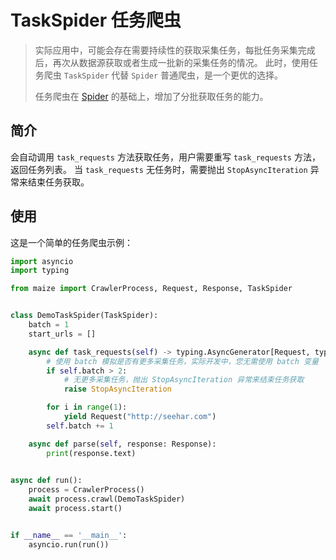 # TaskSpider 任务爬虫

> 实际应用中，可能会存在需要持续性的获取采集任务，每批任务采集完成后，再次从数据源获取或者生成一批新的采集任务的情况。
> 此时，使用任务爬虫 `TaskSpider` 代替 `Spider` 普通爬虫，是一个更优的选择。
> 
> 任务爬虫在 [Spider](./spider.md) 的基础上，增加了分批获取任务的能力。


## 简介

会自动调用 `task_requests` 方法获取任务，用户需要重写 `task_requests` 方法，返回任务列表。
当 `task_requests` 无任务时，需要抛出 `StopAsyncIteration` 异常来结束任务获取。


## 使用

这是一个简单的任务爬虫示例：

```python
import asyncio
import typing

from maize import CrawlerProcess, Request, Response, TaskSpider


class DemoTaskSpider(TaskSpider):
    batch = 1
    start_urls = []

    async def task_requests(self) -> typing.AsyncGenerator[Request, typing.Any]:
        # 使用 batch 模拟是否有更多采集任务，实际开发中，您无需使用 batch 变量
        if self.batch > 2:
            # 无更多采集任务，抛出 StopAsyncIteration 异常来结束任务获取
            raise StopAsyncIteration

        for i in range(1):
            yield Request("http://seehar.com")
        self.batch += 1

    async def parse(self, response: Response):
        print(response.text)

        
async def run():
    process = CrawlerProcess()
    await process.crawl(DemoTaskSpider)
    await process.start()


if __name__ == '__main__':
    asyncio.run(run())
```

